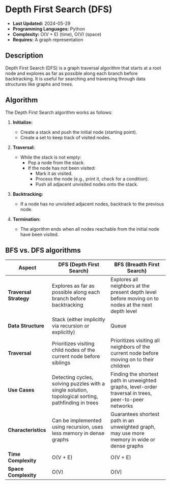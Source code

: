# Depth First Search (DFS)

- **Last Updated:** 2024-05-29
- **Programming Languages:** Python
- **Complexity:** O(V + E) (time), O(V) (space)
- **Requires:** A graph representation

## Description

Depth First Search (DFS) is a graph traversal algorithm that starts at a root node and explores as far as possible along each branch before backtracking. It is useful for searching and traversing through data structures like graphs and trees.

## Algorithm

The Depth First Search algorithm works as follows:

1. **Initialize:**
    - Create a stack and push the initial node (starting point).
    - Create a set to keep track of visited nodes.
2. **Traversal:**
    - While the stack is not empty:
        - Pop a node from the stack.
        - If the node has not been visited:
            - Mark it as visited.
            - Process the node (e.g., print it, check for a condition).
            - Push all adjacent unvisited nodes onto the stack.
3. **Backtracking:**
    - If a node has no unvisited adjacent nodes, backtrack to the previous node.

4. **Termination:**
    - The algorithm ends when all nodes reachable from the initial node have been visited.

## BFS vs. DFS algorithms

| **Aspect**                | **DFS (Depth First Search)**                                    | **BFS (Breadth First Search)**                                      |
|---------------------------|------------------------------------------------------------------|---------------------------------------------------------------------|
| **Traversal Strategy**    | Explores as far as possible along each branch before backtracking | Explores all neighbors at the present depth level before moving on to nodes at the next depth level |
| **Data Structure**        | Stack (either implicitly via recursion or explicitly)            | Queue                                                               |
| **Traversal**             | Prioritizes visiting child nodes of the current node before siblings | Prioritizes visiting all neighbors of the current node before moving on to their children            |
| **Use Cases**             | Detecting cycles, solving puzzles with a single solution, topological sorting, pathfinding in trees | Finding the shortest path in unweighted graphs, level-order traversal in trees, peer-to-peer networks |
| **Characteristics**       | Can be implemented using recursion, uses less memory in dense graphs | Guarantees shortest path in an unweighted graph, may use more memory in wide or dense graphs          |
| **Time Complexity**       | O(V + E)                                                         | O(V + E)                                                            |
| **Space Complexity**      | O(V)                                                             | O(V)                                                                |
